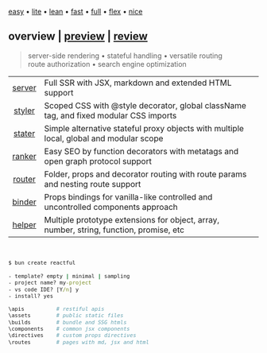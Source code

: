 <script src='./overview.js'></script>
<style>@import url(./overview.css);</style>

<article overview>
<section menu center menu-top>
   
   [easy](# 'vanilla-like low learning-curve') 
   • [lite](#) 
   • [lean](#) 
   • [fast](#) 
   • [full](#) 
   • [flex](#) 
   • [nice](#)

</section>

# **overview** | <a href='#' onclick='goto("./preview.html")'>preview</a> | <a href='#'>review</a>

> server-side rendering • stateful handling • versatile routing <br/>route authorization • search engine optimization

<style>
   [specs] tr td:nth-of-type(3) { zoom:0.9; line-height:15px; }
</style>

<section specs>

|  | | |
|:-:|-|-|
| <a href='#' onclick='goto("./preview.html#server")'>server</a> | Full SSR with JSX, markdown and extended HTML support |
| <a href='#' onclick='goto("./preview.html#styler")'>styler</a> | Scoped CSS with @style decorator, global className tag, and fixed modular CSS imports | 
| <a href='#' onclick='goto("./preview.html#stater")'>stater</a> | Simple alternative stateful proxy objects with multiple local, global and modular scope | 
| <a href='#' onclick='goto("./preview.html#ranker")'>ranker</a> | Easy SEO by function decorators with metatags and open graph protocol support |
| <a href='#' onclick='goto("./preview.html#router")'>router</a> | Folder, props and decorator routing with route params and nesting route support |
| <a href='#' onclick='goto("./preview.html#binder")'>binder</a> | Props bindings for vanilla-like controlled and uncontrolled components approach | 
| <a href='#' onclick='goto("./preview.html#helper")'>helper</a> | Multiple prototype extensions for object, array, number, string, function, promise, etc  | 

<br/>

<aside cols='4:5' style='zoom:0.9'>

```cmd
$ bun create reactful

- template? empty | minimal | sampling
- project name? my-project
- vs code IDE? [Y/n] y
- install? yes
```

```bash
\apis          # restiful apis      
\assets        # public static files
\builds        # bundle and SSG htmls
\components    # common jsx components
\directives    # custom props directives
\routes        # pages with md, jsx and html
```

</section>
</article>

<br/>